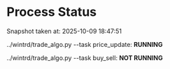 # Process Status

Snapshot taken at: 2025-10-09 18:47:51

../wintrd/trade_algo.py --task price_update: **RUNNING**

../wintrd/trade_algo.py --task buy_sell: **NOT RUNNING**

